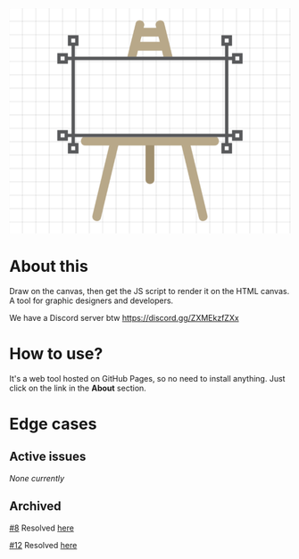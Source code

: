 <!DOCTYPE html>
<html lang="en">

<head>
    <meta charset="UTF-8">
    <meta name="viewport" content="width=device-width, initial-scale=1.0">
    <meta name="description" content="Draw on the canvas, then get the JS script to render it on the HTML canvas" itemprop="description">
    <meta name="keywords" content="draw, canvas, js, script, render, design, html, code, canvascript, graphic" itemprop="keywords">
    <meta name="author" content="Viraj Bijpuria" itemprop="author">
    <meta property="og:title" content="Canvascript - Design for the canvas" itemprop="name">
    <meta property="og:description" content="Draw on the canvas, then get the js script to render it on the HTML canvas. A tool for graphic designers and developers." itemprop="description">
    <meta property="og:image" content="https://vbprodev.github.io/Canvascript/CanvaScript.png" itemprop="image">
    <meta property="og:url" content="https://vbprodev.github.io/Canvascript/" itemprop="url">
    <meta property="og:type" content="website">
    <meta name="google-site-verification" content="uGLxS_S0M_R4G-b01F8z4qqJjk6M8cS-Szu6C7U6aNQ" />
</head>

<body>

<img src="assets/CanvaScript.png" alt="Canvascript logo" itemprop="image">

<h1 itemprop="headline">About this</h1>
<p itemprop="text">Draw on the canvas, then get the JS script to render it on the HTML canvas. A tool for graphic designers and developers.</p>

<p>We have a Discord server btw <a href="https://discord.gg/ZXMEkzfZXx" target="_blank" itemprop="sameAs">https://discord.gg/ZXMEkzfZXx</a></p>

<h1 itemprop="headline">How to use?</h1>
<p itemprop="softwareHelp">It's a web tool hosted on GitHub Pages, so no need to install anything. Just click on the link in the <b>About</b> section.</p>

<h1 itemprop="headline">Edge cases</h1>

<h2 itemprop="headline">Active issues</h2>
<i>None currently</i>

<h2 itemprop="headline">Archived</h2>
<p><a href="https://github.com/VBproDev/Canvascript/issues/8" target="_blank" itemprop="issueTracker">#8</a> Resolved <a href="https://github.com/VBproDev/Canvascript/pull/9" target="_blank">here</a></p>
<p><a href="https://github.com/VBproDev/Canvascript/issues/12" target="_blank" itemprop="issueTracker">#12</a> Resolved <a href="https://github.com/VBproDev/Canvascript/pull/15" target="_blank">here</a></p>

</body>
</html>
